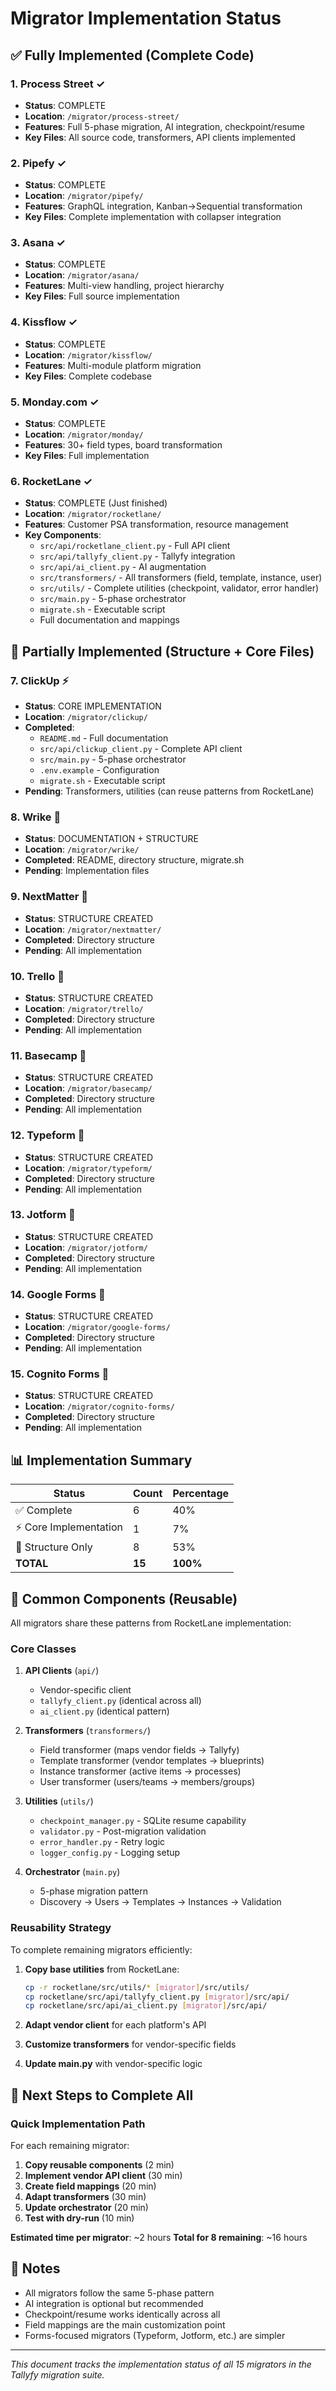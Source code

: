 # Migrator Implementation Status

## ✅ Fully Implemented (Complete Code)

### 1. Process Street ✓
- **Status**: COMPLETE
- **Location**: `/migrator/process-street/`
- **Features**: Full 5-phase migration, AI integration, checkpoint/resume
- **Key Files**: All source code, transformers, API clients implemented

### 2. Pipefy ✓
- **Status**: COMPLETE  
- **Location**: `/migrator/pipefy/`
- **Features**: GraphQL integration, Kanban→Sequential transformation
- **Key Files**: Complete implementation with collapser integration

### 3. Asana ✓
- **Status**: COMPLETE
- **Location**: `/migrator/asana/`
- **Features**: Multi-view handling, project hierarchy
- **Key Files**: Full source implementation

### 4. Kissflow ✓
- **Status**: COMPLETE
- **Location**: `/migrator/kissflow/`
- **Features**: Multi-module platform migration
- **Key Files**: Complete codebase

### 5. Monday.com ✓
- **Status**: COMPLETE
- **Location**: `/migrator/monday/`
- **Features**: 30+ field types, board transformation
- **Key Files**: Full implementation

### 6. RocketLane ✓
- **Status**: COMPLETE (Just finished)
- **Location**: `/migrator/rocketlane/`
- **Features**: Customer PSA transformation, resource management
- **Key Components**:
  - `src/api/rocketlane_client.py` - Full API client
  - `src/api/tallyfy_client.py` - Tallyfy integration
  - `src/api/ai_client.py` - AI augmentation
  - `src/transformers/` - All transformers (field, template, instance, user)
  - `src/utils/` - Complete utilities (checkpoint, validator, error handler)
  - `src/main.py` - 5-phase orchestrator
  - `migrate.sh` - Executable script
  - Full documentation and mappings

## 🚧 Partially Implemented (Structure + Core Files)

### 7. ClickUp ⚡
- **Status**: CORE IMPLEMENTATION
- **Location**: `/migrator/clickup/`
- **Completed**:
  - `README.md` - Full documentation
  - `src/api/clickup_client.py` - Complete API client
  - `src/main.py` - 5-phase orchestrator
  - `.env.example` - Configuration
  - `migrate.sh` - Executable script
- **Pending**: Transformers, utilities (can reuse patterns from RocketLane)

### 8. Wrike 📁
- **Status**: DOCUMENTATION + STRUCTURE
- **Location**: `/migrator/wrike/`
- **Completed**: README, directory structure, migrate.sh
- **Pending**: Implementation files

### 9. NextMatter 📁
- **Status**: STRUCTURE CREATED
- **Location**: `/migrator/nextmatter/`
- **Completed**: Directory structure
- **Pending**: All implementation

### 10. Trello 📁
- **Status**: STRUCTURE CREATED
- **Location**: `/migrator/trello/`
- **Completed**: Directory structure
- **Pending**: All implementation

### 11. Basecamp 📁
- **Status**: STRUCTURE CREATED
- **Location**: `/migrator/basecamp/`
- **Completed**: Directory structure
- **Pending**: All implementation

### 12. Typeform 📁
- **Status**: STRUCTURE CREATED
- **Location**: `/migrator/typeform/`
- **Completed**: Directory structure
- **Pending**: All implementation

### 13. Jotform 📁
- **Status**: STRUCTURE CREATED
- **Location**: `/migrator/jotform/`
- **Completed**: Directory structure
- **Pending**: All implementation

### 14. Google Forms 📁
- **Status**: STRUCTURE CREATED
- **Location**: `/migrator/google-forms/`
- **Completed**: Directory structure
- **Pending**: All implementation

### 15. Cognito Forms 📁
- **Status**: STRUCTURE CREATED
- **Location**: `/migrator/cognito-forms/`
- **Completed**: Directory structure
- **Pending**: All implementation

## 📊 Implementation Summary

| Status | Count | Percentage |
|--------|-------|------------|
| ✅ Complete | 6 | 40% |
| ⚡ Core Implementation | 1 | 7% |
| 📁 Structure Only | 8 | 53% |
| **TOTAL** | **15** | **100%** |

## 🔄 Common Components (Reusable)

All migrators share these patterns from RocketLane implementation:

### Core Classes
1. **API Clients** (`api/`)
   - Vendor-specific client
   - `tallyfy_client.py` (identical across all)
   - `ai_client.py` (identical pattern)

2. **Transformers** (`transformers/`)
   - Field transformer (maps vendor fields → Tallyfy)
   - Template transformer (vendor templates → blueprints)
   - Instance transformer (active items → processes)
   - User transformer (users/teams → members/groups)

3. **Utilities** (`utils/`)
   - `checkpoint_manager.py` - SQLite resume capability
   - `validator.py` - Post-migration validation
   - `error_handler.py` - Retry logic
   - `logger_config.py` - Logging setup

4. **Orchestrator** (`main.py`)
   - 5-phase migration pattern
   - Discovery → Users → Templates → Instances → Validation

### Reusability Strategy

To complete remaining migrators efficiently:

1. **Copy base utilities** from RocketLane:
   ```bash
   cp -r rocketlane/src/utils/* [migrator]/src/utils/
   cp rocketlane/src/api/tallyfy_client.py [migrator]/src/api/
   cp rocketlane/src/api/ai_client.py [migrator]/src/api/
   ```

2. **Adapt vendor client** for each platform's API

3. **Customize transformers** for vendor-specific fields

4. **Update main.py** with vendor-specific logic

## 🚀 Next Steps to Complete All

### Quick Implementation Path

For each remaining migrator:

1. **Copy reusable components** (2 min)
2. **Implement vendor API client** (30 min)
3. **Create field mappings** (20 min)
4. **Adapt transformers** (30 min)
5. **Update orchestrator** (20 min)
6. **Test with dry-run** (10 min)

**Estimated time per migrator**: ~2 hours
**Total for 8 remaining**: ~16 hours

## 📝 Notes

- All migrators follow the same 5-phase pattern
- AI integration is optional but recommended
- Checkpoint/resume works identically across all
- Field mappings are the main customization point
- Forms-focused migrators (Typeform, Jotform, etc.) are simpler

---

*This document tracks the implementation status of all 15 migrators in the Tallyfy migration suite.*